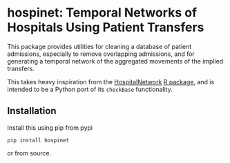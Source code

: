 # hospinet: Temporal Networks of Hospitals Using Patient Transfers

This package provides utilities for cleaning a database of patient admissions, especially to remove overlapping admissions, and for generating a temporal network of the aggregated movements of the implied transfers.

This takes heavy inspiration from the [HospitalNetwork](https://pascalcrepey.github.io/HospitalNetwork/) [R package](https://cran.r-project.org/package=HospitalNetwork), and is intended to be a Python port of its `checkBase` functionality.

## Installation

Install this using pip from pypi

```
pip install hospinet
```

or from source.